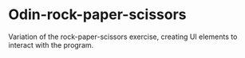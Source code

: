 # Odin-rock-paper-scissors

Variation of the rock-paper-scissors exercise, creating UI elements to interact with the program.
